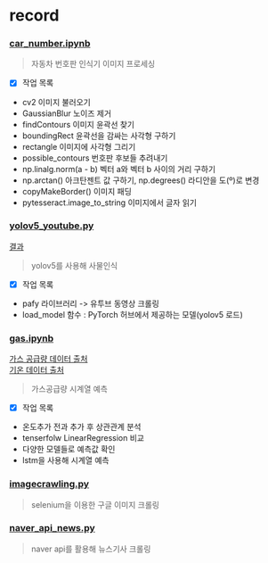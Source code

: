 # record

### [car_number.ipynb](https://github.com/vacker92/record/blob/main/car_number.ipynb)
> 자동차 번호판 인식기 이미지 프로세싱
- [x] 작업 목록
- cv2 이미지 불러오기
- GaussianBlur 노이즈 제거
- findContours 이미지 윤곽선 찾기
- boundingRect 윤곽선을 감싸는 사각형 구하기
- rectangle 이미지에 사각형 그리기
- possible_contours 번호판 후보들 추려내기
- np.linalg.norm(a - b) 벡터 a와 벡터 b 사이의 거리 구하기 
- np.arctan() 아크탄젠트 값 구하기, np.degrees() 라디안을 도(º)로 변경
- copyMakeBorder() 이미지 패딩
- pytesseract.image_to_string 이미지에서 글자 읽기

### [yolov5_youtube.py](https://github.com/vacker92/record/blob/main/yolov5_youtube.py)  
[결과](https://www.youtube.com/watch?v=1Q0Q_CRRh2c)  
> yolov5를 사용해 사물인식
- [x] 작업 목록
- pafy 라이브러리 -> 유투브 동영상 크롤링
- load_model 함수 : PyTorch 허브에서 제공하는 모델(yolov5 로드)

### [gas.ipynb](https://github.com/vacker92/record/blob/main/gas.ipynb)
[가스 공급량 데이터 출처](https://www.data.go.kr/data/15091497/fileData.do)  
[기온 데이터 출처](https://data.kma.go.kr/data/grnd/selectAsosRltmList.do?pgmNo=36) 
> 가스공급량 시계열 예측 
- [x] 작업 목록
- 온도추가 전과 추가 후 상관관계 분석
- tenserfolw LinearRegression 비교
- 다양한 모델들로 예측값 확인
- lstm을 사용해 시계열 예측 

### [imagecrawling.py](https://github.com/vacker92/record/blob/main/imagecrawling.py)
> selenium을 이용한 구글 이미지 크롤링 

### [naver_api_news.py](https://github.com/vacker92/record/blob/main/naver_api_news.py)
> naver api를 활용해 뉴스기사 크롤링
